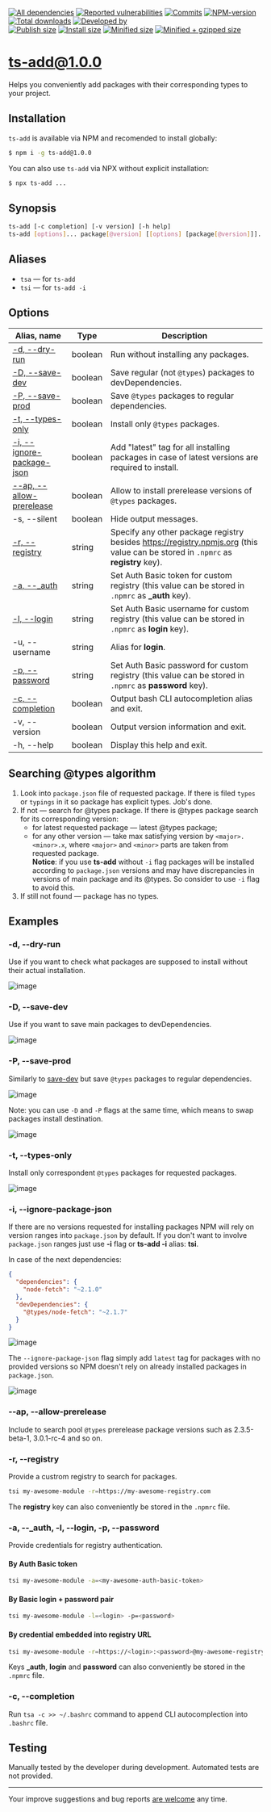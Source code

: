 [![All dependencies](https://img.shields.io/librariesio/release/npm/ts-add/1.0.0?style=flat-square "All dependencies of ts-add@1.0.0")](https://libraries.io/npm/ts-add/1.0.0)
[![Reported vulnerabilities](https://img.shields.io/snyk/vulnerabilities/npm/ts-add@1.0.0?style=flat-square "Reported vulnerabilities of ts-add@1.0.0")](https://snyk.io/test/npm/ts-add/1.0.0)
[![Commits](https://flat.badgen.net/github/commits/ArthurKa/ts-add)](https://github.com/ArthurKa/ts-add/commits/master)
[![NPM-version](https://img.shields.io/badge/npm-v1.0.0-blue.svg?style=flat-square&&logo=npm "Current NPM-version")](https://www.npmjs.com/package/ts-add/v/1.0.0)
[![Total downloads](https://img.shields.io/npm/dt/ts-add?style=flat-square "Total downloads for all the time")](https://npm-stat.com/charts.html?package=ts-add)
[![Developed by](https://img.shields.io/badge/developed_by-ArthurKa-blueviolet.svg?style=flat-square "GitHub")](https://github.com/ArthurKa)\
[![Publish size](https://flat.badgen.net/packagephobia/publish/ts-add@1.0.0?label=publish 'Publish size of ts-add@1.0.0')](https://packagephobia.now.sh/result?p=ts-add@1.0.0)
[![Install size](https://flat.badgen.net/packagephobia/install/ts-add@1.0.0?label=install 'Install size of ts-add@1.0.0')](https://packagephobia.now.sh/result?p=ts-add@1.0.0)
[![Minified size](https://img.shields.io/bundlephobia/min/ts-add@1.0.0?style=flat-square&label=minified "Minified size of ts-add@1.0.0")](https://bundlephobia.com/result?p=ts-add@1.0.0)
[![Minified + gzipped size](https://img.shields.io/bundlephobia/minzip/ts-add@1.0.0?style=flat-square&label=minzipped "Minified + gzipped size of ts-add@1.0.0")](https://bundlephobia.com/result?p=ts-add@1.0.0)

# ts-add@1.0.0

Helps you conveniently add packages with their corresponding types to your project.

## Installation
`ts-add` is available via NPM and recomended to install globally:
```bash
$ npm i -g ts-add@1.0.0
```
You can also use `ts-add` via NPX without explicit installation:
```bash
$ npx ts-add ...
```

## Synopsis
```bash
ts-add [-c completion] [-v version] [-h help]
ts-add [options]... package[@version] [[options] [package[@version]]]...
```

## Aliases
- `tsa` — for `ts-add`
- `tsi` — for `ts-add -i`

## Options
| Alias, name                       | Type    | Description
|-----------------------------------|---------|-
| [-d, --dry-run](#-d---dry-run)             | boolean | Run without installing any packages.
| [-D, --save-dev](#-d---save-dev)            | boolean | Save regular (not `@types`) packages to devDependencies.
| [-P, --save-prod](#-p---save-prod)           | boolean | Save `@types` packages to regular dependencies.
| [-t, --types-only](#-t---types-only)          | boolean | Install only `@types` packages.
| [-i, --ignore-package-json](#-i---ignore-package-json) | boolean | Add "latest" tag for all installing packages in case of latest versions are required to install.
| [--ap, --allow-prerelease](#--ap---allow-prerelease) | boolean | Allow to install prerelease versions of `@types` packages.
| -s, --silent                      | boolean | Hide output messages.
| [-r, --registry](#-r---registry)            | string  | Specify any other package registry besides https://registry.npmjs.org (this value can be stored in `.npmrc` as **registry** key).
| [-a, --_auth](#-a---_auth--l---login--p---password)     | string  | Set Auth Basic token for custom registry (this value can be stored in `.npmrc` as **_auth** key).
| [-l, --login](#-a---_auth--l---login--p---password)     | string  | Set Auth Basic username for custom registry (this value can be stored in `.npmrc` as **login** key).
| -u, --username                    | string  | Alias for **login**.
| [-p, --password](#-a---_auth--l---login--p---password)  | string  | Set Auth Basic password for custom registry (this value can be stored in `.npmrc` as **password** key).
| [-c, --completion](#-c---completion)          | boolean | Output bash CLI autocompletion alias and exit.
| -v, --version                     | boolean | Output version information and exit.
| -h, --help                        | boolean | Display this help and exit.

## Searching @types algorithm
1. Look into `package.json` file of requested package. If there is filed `types` or `typings` in it so package has explicit types. Job's done.
2. If not — search for @types package. If there is @types package search for its corresponding version:
   - for latest requested package — latest @types package;
   - for any other version — take max satisfying version by `<major>.<minor>.x`, where `<major>` and `<minor>` parts are taken from requested package.\
   **Notice**: if you use **ts-add** without `-i` flag packages will be installed according to `package.json` versions and may have discrepancies in versions of main package and its @types. So consider to use `-i` flag to avoid this.
3. If still not found — package has no types.

## Examples
### -d, --dry-run
Use if you want to check what packages are supposed to install without their actual installation.

![image](https://user-images.githubusercontent.com/16370704/117040928-15673000-ad13-11eb-8ad0-b5b1b81908da.png)

### -D, --save-dev
Use if you want to save main packages to devDependencies.

![image](https://user-images.githubusercontent.com/16370704/117041052-36c81c00-ad13-11eb-9fb3-f6d0976d23bc.png)

### -P, --save-prod
Similarly to [save-dev](#-d---save-dev) but save `@types` packages to regular dependencies.

![image](https://user-images.githubusercontent.com/16370704/118207155-b751ef80-b46c-11eb-93e9-f04707a9a2a0.png)

Note: you can use `-D` and `-P` flags at the same time, which means to swap packages install destination.

![image](https://user-images.githubusercontent.com/16370704/118167875-d9794c80-b42f-11eb-98fa-ee4bfeca2e2a.png)

### -t, --types-only
Install only correspondent `@types` packages for requested packages.

![image](https://user-images.githubusercontent.com/16370704/118170474-cf0c8200-b432-11eb-96e6-4879ec9a62bd.png)

### -i, --ignore-package-json
If there are no versions requested for installing packages NPM will rely on version ranges into `package.json` by default. If you don't want to involve `package.json` ranges just use **-i** flag or **ts-add -i** alias: **tsi**.

In case of the next dependencies:
```json
{
  "dependencies": {
    "node-fetch": "~2.1.0"
  },
  "devDependencies": {
    "@types/node-fetch": "~2.1.7"
  }
}
```

![image](https://user-images.githubusercontent.com/16370704/118171224-c8cad580-b433-11eb-8af0-118540f833ba.png)

The `--ignore-package-json` flag simply add `latest` tag for packages with no provided versions so NPM doesn't rely on already installed packages in `package.json`.

![image](https://user-images.githubusercontent.com/16370704/118171663-23fcc800-b434-11eb-8e37-576ffdcfa604.png)

### --ap, --allow-prerelease
Include to search pool `@types` prerelease package versions such as 2.3.5-beta-1, 3.0.1-rc-4 and so on.

### -r, --registry
Provide a custrom registry to search for packages.
```bash
tsi my-awesome-module -r=https://my-awesome-registry.com
```

The **registry** key can also conveniently be stored in the `.npmrc` file.

### -a, --_auth, -l, --login, -p, --password
Provide credentials for registry authentication.

#### By Auth Basic token
```bash
tsi my-awesome-module -a=<my-awesome-auth-basic-token>
```

#### By Basic login + password pair
```bash
tsi my-awesome-module -l=<login> -p=<password>
```

#### By credential embedded into registry URL
```bash
tsi my-awesome-module -r=https://<login>:<password>@my-awesome-registry.com
```

Keys **_auth**, **login** and **password** can also conveniently be stored in the `.npmrc` file.

### -c, --completion
Run `tsa -c >> ~/.bashrc` command to append CLI autocomplection into `.bashrc` file.

## Testing
Manually tested by the developer during development. Automated tests are not provided.

---

Your improve suggestions and bug reports [are welcome](https://github.com/ArthurKa/ts-add/issues) any time.
